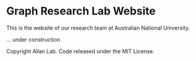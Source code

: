 # Graph Research Lab Website

This is the website of our research team at Australian National University.

... under construction

Copyright Allan Lab. Code released under the MIT License.

